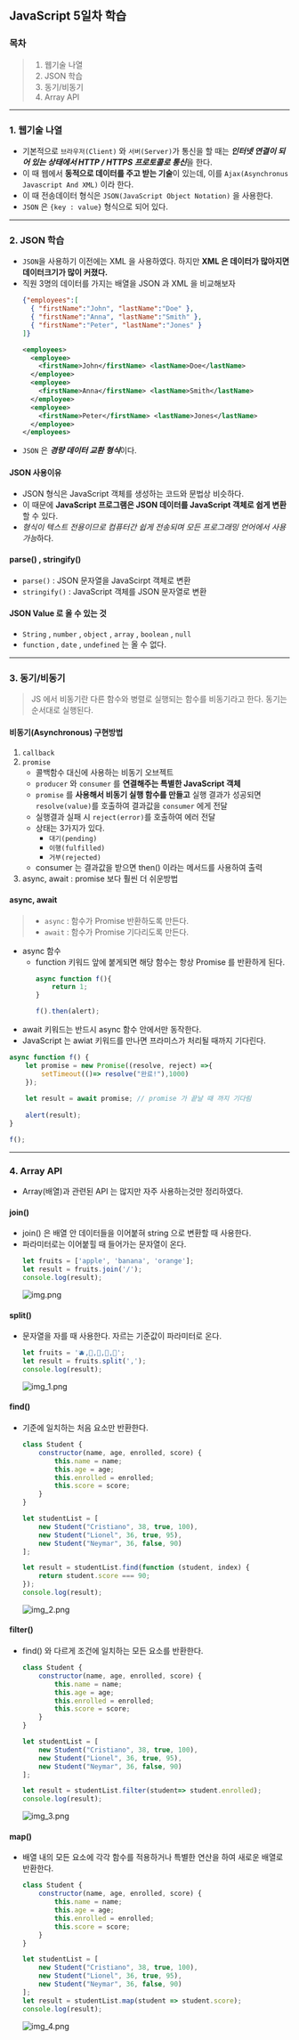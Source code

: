 ## JavaScript 5일차 학습

### 목차
> 1. 웹기술 나열
> 2. JSON 학습
> 3. 동기/비동기
> 4. Array API
---
### 1. 웹기술 나열
- 기본적으로 `브라우저(Client)` 와 `서버(Server)`가 통신을 할 때는 ***인터넷 연결이 되어 있는 상태에서 HTTP / HTTPS 프로토콜로 통신***을 한다.
- 이 때 웹에서 **동적으로 데이터를 주고 받는 기술**이 있는데, 이를 `Ajax(Asynchronus Javascript And XML)` 이라 한다.
- 이 때 전송데이터 형식은 `JSON(JavaScript Object Notation)` 을 사용한다.
- `JSON` 은 `{key : value}` 형식으로 되어 있다.
---
### 2. JSON 학습
- `JSON`을 사용하기 이전에는 XML 을 사용하였다. 하지만 **XML 은 데이터가 많아지면 데이터크기가 많이 커졌다.**
- 직원 3명의 데이터를 가지는 배열을 JSON 과 XML 을 비교해보자
    ```json
    {"employees":[
      { "firstName":"John", "lastName":"Doe" },
      { "firstName":"Anna", "lastName":"Smith" },
      { "firstName":"Peter", "lastName":"Jones" }
    ]}
    ```
    ```xml
    <employees>
      <employee>
        <firstName>John</firstName> <lastName>Doe</lastName>
      </employee>
      <employee>
        <firstName>Anna</firstName> <lastName>Smith</lastName>
      </employee>
      <employee>
        <firstName>Peter</firstName> <lastName>Jones</lastName>
      </employee>
    </employees>
    ```
- `JSON` 은 ***경량 데이터 교환 형식***이다.

#### JSON 사용이유
- JSON 형식은 JavaScript 객체를 생성하는 코드와 문법상 비슷하다.
- 이 때문에 **JavaScript 프로그램은 JSON 데이터를 JavaScript 객체로 쉽게 변환**할 수 있다.
- *형식이 텍스트 전용이므로 컴퓨터간 쉽게 전송되며 모든 프로그래밍 언어에서 사용 가능*하다.

#### parse() , stringify()
- `parse()` : JSON 문자열을 JavaScirpt 객체로 변환
- `stringify()` : JavaScript 객체를 JSON 문자열로 변환

#### JSON Value 로 올 수 있는 것
- `String` , `number` , `object` , `array` , `boolean` , `null`
- `function` , `date` , `undefined` 는 올 수 없다.



---
### 3. 동기/비동기
> JS 에서 비동기란 다른 함수와 병렬로 실행되는 함수를 비동기라고 한다. 동기는 순서대로 실행된다.
#### 비동기(Asynchronous) 구현방법
1. `callback`
2. `promise`
   - 콜백함수 대신에 사용하는 비동기 오브젝트
   - `producer` 와 `consumer` 를 **연결해주는 특별한 JavaScript 객체**
   - `promise` 를 **사용해서 비동기 실행 함수를 만들고** 실행 결과가 성공되면 `resolve(value)`를 호출하여 결과값을 `consumer` 에게 전달
   - 실행결과 실패 시 `reject(error)`를 호출하여 에러 전달
   - 상태는 3가지가 있다.
     - `대기(pending)`
     - `이행(fulfilled)`
     - `거부(rejected)`
   - consumer 는 결과값을 받으면 then() 이라는 메서드를 사용하여 출력
3. async, await : promise 보다 훨씬 더 쉬운방법

#### async, await
> - `async` : 함수가 Promise 반환하도록 만든다.<br>
> - `await` : 함수가 Promise 기다리도록 만든다.

- async 함수
  - function 키워드 앞에 붙게되면 해당 함수는 항상 Promise 를 반환하게 된다.
    ```javascript
    async function f(){
        return 1;
    }
    
    f().then(alert);
    ```
- await 키워드는 반드시 async 함수 안에서만 동작한다.
- JavaScript 는 awiat 키워드를 만나면 프라미스가 처리될 때까지 기다린다.
```javascript
async function f() {
    let promise = new Promise((resolve, reject) =>{
        setTimeout(()=> resolve("완료!"),1000)
    });
    
    let result = await promise; // promise 가 끝날 때 까지 기다림
    
    alert(result);
}

f();
```
---
### 4. Array API
- Array(배열)과 관련된 API 는 많지만 자주 사용하는것만 정리하였다.

#### join()
- join() 은 배열 안 데이터들을 이어붙혀 string 으로 변환할 때 사용한다.
- 파라미터로는 이어붙힐 때 들어가는 문자열이 온다.
    ```javascript
    let fruits = ['apple', 'banana', 'orange'];
    let result = fruits.join('/');
    console.log(result);
    ```
  ![img.png](../resources/images/day05/img01.png)

#### split()
- 문자열을 자를 때 사용한다. 자르는 기준값이 파라미터로 온다.
    ```javascript
    let fruits = '🫐,🍍,🍔,🍠,🍅';
    let result = fruits.split(',');
    console.log(result);
    ```
  ![img_1.png](../resources/images/day05/img02.png)

#### find()
- 기준에 일치하는 처음 요소만 반환한다.
    ```javascript
    class Student {
        constructor(name, age, enrolled, score) {
            this.name = name;
            this.age = age;
            this.enrolled = enrolled;
            this.score = score;
        }
    }
    
    let studentList = [
        new Student("Cristiano", 38, true, 100),
        new Student("Lionel", 36, true, 95),
        new Student("Neymar", 36, false, 90)
    ];
    
    let result = studentList.find(function (student, index) {
        return student.score === 90;
    });
    console.log(result);
    ```
  ![img_2.png](../resources/images/day05/img03.png)

#### filter()
- find() 와 다르게 조건에 일치하는 모든 요소를 반환한다.
    ```javascript
    class Student {
        constructor(name, age, enrolled, score) {
            this.name = name;
            this.age = age;
            this.enrolled = enrolled;
            this.score = score;
        }
    }
    
    let studentList = [
        new Student("Cristiano", 38, true, 100),
        new Student("Lionel", 36, true, 95),
        new Student("Neymar", 36, false, 90)
    ];
    
    let result = studentList.filter(student=> student.enrolled);
    console.log(result);
    ```
  ![img_3.png](../resources/images/day05/img04.png)

#### map()
- 배열 내의 모든 요소에 각각 함수를 적용하거나 특별한 연산을 하여 새로운 배열로 반환한다.
    ```javascript
    class Student {
        constructor(name, age, enrolled, score) {
            this.name = name;
            this.age = age;
            this.enrolled = enrolled;
            this.score = score;
        }
    }
    
    let studentList = [
        new Student("Cristiano", 38, true, 100),
        new Student("Lionel", 36, true, 95),
        new Student("Neymar", 36, false, 90)
    ];
    let result = studentList.map(student => student.score);
    console.log(result);
    ```
  ![img_4.png](../resources/images/day05/img05.png)
